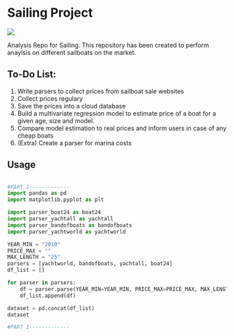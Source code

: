 # Sailing Project
![](https://images.pexels.com/photos/4934616/pexels-photo-4934616.jpeg?auto=compress&cs=tinysrgb&w=640&h=427&dpr=1)

Analysis Repo for Sailing. This repository has been created to perform anaylsis on different sailboats on the market.
    
## To-Do List:
1. Write parsers to collect prices from sailboat sale websites
2. Collect prices regulary
3. Save the prices into a cloud database
4. Build a multivariate regression model to estimate price of a boat for a given age, size and model.
5. Compare model estimation to real prices and inform users in case of any cheap boats
6. (Extra) Create a parser for marina costs

## Usage
```python

#PART 1-------------
import pandas as pd
import matplotlib.pyplot as plt

import parser_boat24 as boat24
import parser_yachtall as yachtall
import parser_bandofboats as bandofboats
import parser_yachtworld as yachtworld

YEAR_MIN = "2010"
PRICE_MAX = ""
MAX_LENGTH = "25"
parsers = [yachtworld, bandofboats, yachtall, boat24]
df_list = []

for parser in parsers:
    df = parser.parse(YEAR_MIN=YEAR_MIN, PRICE_MAX=PRICE_MAX, MAX_LENGTH=MAX_LENGTH)
    df_list.append(df)

dataset = pd.concat(df_list)
dataset

#PART 1-------------
